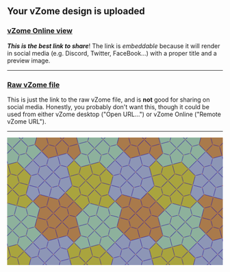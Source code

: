 ## Your vZome design is uploaded

### [vZome Online view][embed]

***This is the best link to share***!  The link is *embeddable* because it will render in social media (e.g. Discord, Twitter, FaceBook...) with a proper title and a preview image.

---

### [Raw vZome file][raw]

This is just the link to the raw vZome file, and is **not** good for
sharing on social media.
Honestly, you probably don't want this, though it could be used from either
vZome desktop ("Open URL...") or vZome Online ("Remote vZome URL").

---

![Image](<cairo-prismatic-pentagon-tiling.png>)


[embed]: <https://vzome.com/app/embed.py?url=https://raw.githubusercontent.com/vorth/vzome-sharing/main/2021/08/27/19-36-09-cairo-prismatic-pentagon-tiling/cairo-prismatic-pentagon-tiling.vZome>
[raw]: <https://raw.githubusercontent.com/vorth/vzome-sharing/main/2021/08/27/19-36-09-cairo-prismatic-pentagon-tiling/cairo-prismatic-pentagon-tiling.vZome>
